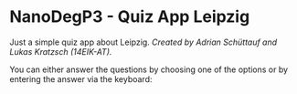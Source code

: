 # NanoDegP3 - Quiz App Leipzig
Just a simple quiz app about Leipzig.
*Created by Adrian Schüttauf and Lukas Kratzsch (14EIK-AT).*


You can either answer the questions by choosing one of the options or by entering the answer via the keyboard:
